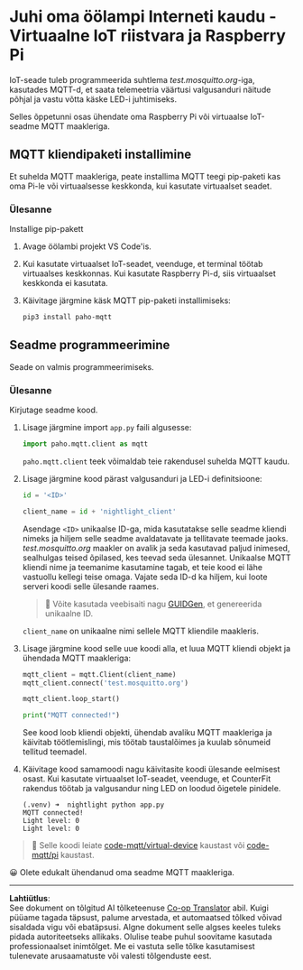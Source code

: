 <!--
CO_OP_TRANSLATOR_METADATA:
{
  "original_hash": "90fb93446e03c38f3c0e4009c2471906",
  "translation_date": "2025-10-11T11:23:17+00:00",
  "source_file": "1-getting-started/lessons/4-connect-internet/single-board-computer-mqtt.md",
  "language_code": "et"
}
-->
# Juhi oma öölampi Interneti kaudu - Virtuaalne IoT riistvara ja Raspberry Pi

IoT-seade tuleb programmeerida suhtlema *test.mosquitto.org*-iga, kasutades MQTT-d, et saata telemeetria väärtusi valgusanduri näitude põhjal ja vastu võtta käske LED-i juhtimiseks.

Selles õppetunni osas ühendate oma Raspberry Pi või virtuaalse IoT-seadme MQTT maakleriga.

## MQTT kliendipaketi installimine

Et suhelda MQTT maakleriga, peate installima MQTT teegi pip-paketi kas oma Pi-le või virtuaalsesse keskkonda, kui kasutate virtuaalset seadet.

### Ülesanne

Installige pip-pakett

1. Avage öölambi projekt VS Code'is.

1. Kui kasutate virtuaalset IoT-seadet, veenduge, et terminal töötab virtuaalses keskkonnas. Kui kasutate Raspberry Pi-d, siis virtuaalset keskkonda ei kasutata.

1. Käivitage järgmine käsk MQTT pip-paketi installimiseks:

    ```sh
    pip3 install paho-mqtt
    ```

## Seadme programmeerimine

Seade on valmis programmeerimiseks.

### Ülesanne

Kirjutage seadme kood.

1. Lisage järgmine import `app.py` faili algusesse:

    ```python
    import paho.mqtt.client as mqtt
    ```

   `paho.mqtt.client` teek võimaldab teie rakendusel suhelda MQTT kaudu.

1. Lisage järgmine kood pärast valgusanduri ja LED-i definitsioone:

    ```python
    id = '<ID>'

    client_name = id + 'nightlight_client'
    ```

   Asendage `<ID>` unikaalse ID-ga, mida kasutatakse selle seadme kliendi nimeks ja hiljem selle seadme avaldatavate ja tellitavate teemade jaoks. *test.mosquitto.org* maakler on avalik ja seda kasutavad paljud inimesed, sealhulgas teised õpilased, kes teevad seda ülesannet. Unikaalse MQTT kliendi nime ja teemanime kasutamine tagab, et teie kood ei lähe vastuollu kellegi teise omaga. Vajate seda ID-d ka hiljem, kui loote serveri koodi selle ülesande raames.

   > 💁 Võite kasutada veebisaiti nagu [GUIDGen](https://www.guidgen.com), et genereerida unikaalne ID.

   `client_name` on unikaalne nimi sellele MQTT kliendile maakleris.

1. Lisage järgmine kood selle uue koodi alla, et luua MQTT kliendi objekt ja ühendada MQTT maakleriga:

    ```python
    mqtt_client = mqtt.Client(client_name)
    mqtt_client.connect('test.mosquitto.org')
    
    mqtt_client.loop_start()

    print("MQTT connected!")
    ```

   See kood loob kliendi objekti, ühendab avaliku MQTT maakleriga ja käivitab töötlemislingi, mis töötab taustalõimes ja kuulab sõnumeid tellitud teemadel.

1. Käivitage kood samamoodi nagu käivitasite koodi ülesande eelmisest osast. Kui kasutate virtuaalset IoT-seadet, veenduge, et CounterFit rakendus töötab ja valgusandur ning LED on loodud õigetele pinidele.

    ```output
    (.venv) ➜  nightlight python app.py 
    MQTT connected!
    Light level: 0
    Light level: 0
    ```

> 💁 Selle koodi leiate [code-mqtt/virtual-device](../../../../../1-getting-started/lessons/4-connect-internet/code-mqtt/virtual-device) kaustast või [code-mqtt/pi](../../../../../1-getting-started/lessons/4-connect-internet/code-mqtt/pi) kaustast.

😀 Olete edukalt ühendanud oma seadme MQTT maakleriga.

---

**Lahtiütlus**:  
See dokument on tõlgitud AI tõlketeenuse [Co-op Translator](https://github.com/Azure/co-op-translator) abil. Kuigi püüame tagada täpsust, palume arvestada, et automaatsed tõlked võivad sisaldada vigu või ebatäpsusi. Algne dokument selle algses keeles tuleks pidada autoriteetseks allikaks. Olulise teabe puhul soovitame kasutada professionaalset inimtõlget. Me ei vastuta selle tõlke kasutamisest tulenevate arusaamatuste või valesti tõlgenduste eest.